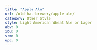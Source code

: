 ```yaml
---
title: "Apple Ale"
url: /old-hat-brewery/apple-ale/
category: Other Style
style: Light American Wheat Ale or Lager
abv: 0
ibu: 0
srm: 0
upc: 0
---
```


